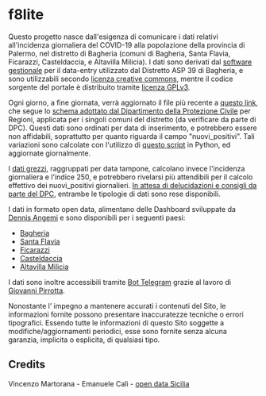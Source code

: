 # f8lite
Questo progetto nasce dall'esigenza di comunicare i dati relativi all'incidenza giornaliera del COVID-19 alla popolazione della provincia di Palermo, nel distretto di Bagheria (comuni di Bagheria, Santa Flavia, Ficarazzi, Casteldaccia, e Altavilla Milicia).
I dati sono derivati dal [software gestionale](https://www.totel.it/portfolio/asp-bagheria) per il data-entry utilizzato dal Distretto ASP 39 di Bagheria, e sono utilizzabili secondo [licenza creative commons](https://creativecommons.org/licenses/by/4.0/deed.it), mentre il codice sorgente del portale è distribuito tramite [licenza GPLv3](https://github.com/gabacode/f8lite/blob/main/LICENSE).

Ogni giorno, a fine giornata, verrà aggiornato il file più recente a [questo link](https://github.com/gabacode/f8lite/blob/main/dati-distretto39/dpc-covid19-ita-pa-39-latest.csv), che segue lo [schema adottato dal Dipartimento della Protezione Civile](https://github.com/pcm-dpc/COVID-19/blob/master/dati-andamento-covid19-italia.md) per Regioni, applicata per i singoli comuni del distretto (da verificare da parte di DPC). Questi dati sono ordinati per data di inserimento, e potrebbero essere non affidabili, soprattutto per quanto riguarda il campo "nuovi_positivi". Tali variazioni sono calcolate con l'utilizzo di [questo script](https://github.com/gabacode/f8lite/blob/main/utilities/json2csv.py) in Python, ed aggiornate giornalmente.

I [dati grezzi](https://github.com/gabacode/f8lite/tree/main/public/datasets), raggruppati per data tampone, calcolano invece l'incidenza giornaliera e l'indice 250, e potrebbero rivelarsi più attendibili per il calcolo effettivo dei nuovi_positivi giornalieri. [In attesa di delucidazioni e consigli da parte del DPC](https://github.com/pcm-dpc/COVID-19/issues/1123), entrambe le tipologie di dati sono rese disponibili.

I dati in formato open data, alimentano delle Dashboard sviluppate da [Dennis Angemi](https://github.com/dennisangemi) e sono disponibili per i seguenti paesi:
* [Bagheria](https://informacovid.opendatasicilia.it/d/bagheria)
* [Santa Flavia](https://informacovid.opendatasicilia.it/d/santa-flavia)
* [Ficarazzi](https://informacovid.opendatasicilia.it/d/ficarazzi)
* [Casteldaccia](https://informacovid.opendatasicilia.it/d/casteldaccia)
* [Altavilla Milicia](https://informacovid.opendatasicilia.it/d/altavilla-milicia)

I dati sono inoltre accessibili tramite [Bot Telegram](https://t.me/Covid_19_Sicilia_Bot) grazie al lavoro di [Giovanni Pirrotta](https://github.com/gpirrotta).

Nonostante l’ impegno a mantenere accurati i contenuti del Sito, le informazioni fornite possono presentare inaccuratezze tecniche o errori tipografici. Essendo tutte le informazioni di questo Sito soggette a modifiche/aggiornamenti periodici, esse sono fornite senza alcuna garanzia, implicita o esplicita, di qualsiasi tipo.

## Credits

Vincenzo Martorana - Emanuele Calì - [open data Sicilia](http://opendatasicilia.it)
